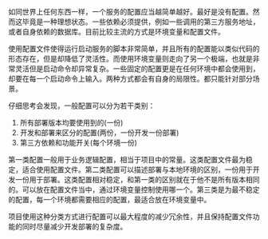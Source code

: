 如同世界上任何东西一样，一个服务的配置应当越简单越好。最好是没有配置。然而这毕竟是一种理想状态。一些依赖必须提供，例如一些调用的第三方服务地址，或者自身依赖的数据库。目前比较主流的方式是环境变量和配置文件。

使用配置文件使得运行启动服务的脚本非常简单，并且所有的配置能以类似代码的形态存在，但是却降低了灵活性。而使用环境变量则走向了另一个极端，也就是非常灵活但是启动命令却异常复杂。一些固定的配置更是在任何环境中都会使用到，却要在每一个启动命令上输入。两种方式都会有自身的局限性。都只能针对部分场景。

仔细思考会发现，一般配置可以分为若干类别：

1. 所有部署版本均要使用到的(一份)
2. 开发和部署来区分的配置(两份，一份开发一份部署)
3. 第三方依赖和功能开关(每个环境一份)

第一类配置一般用于业务逻辑配置，相当于项目中的常量。这类配置文件最为稳定，适合使用配置文件。第二类配置可以描述部署与本地环境的区别，一份用于开发一份用于部署。这类配置相对稳定，和第一类的区别就在于他不是所有版本相同的。可以放在配置文件当中，通过环境变量控制使用哪一个。第三类是为最不稳定的配置，每一个环境都需要相应的配置，最适合放在环境变量中。

项目使用这种分类方式进行配置可以最大程度的减少冗余性，并且保持配置文件功能的同时尽量减少开发部署的复杂度。
